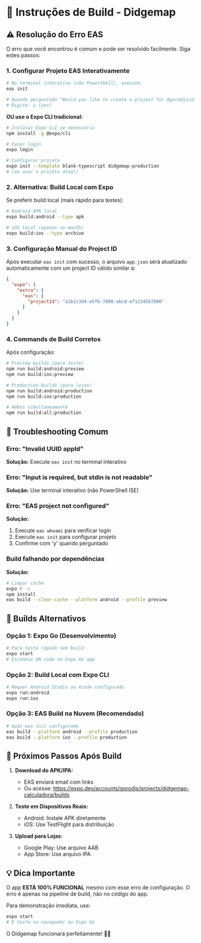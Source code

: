 # 🚀 Instruções de Build - Didgemap

## ⚠️ Resolução do Erro EAS

O erro que você encontrou é comum e pode ser resolvido facilmente. Siga estes passos:

### 1. Configurar Projeto EAS Interativamente

```bash
# No terminal interativo (não PowerShell), execute:
eas init

# Quando perguntado "Would you like to create a project for @gorodis/didgemap-calculadora?"
# Digite: y (yes)
```

**OU use o Expo CLI tradicional:**

```bash
# Instalar Expo CLI se necessário
npm install -g @expo/cli

# Fazer login
expo login

# Configurar projeto
expo init --template blank-typescript didgemap-production
# (ou usar o projeto atual)
```

### 2. Alternativa: Build Local com Expo

Se preferir build local (mais rápido para testes):

```bash
# Android APK local
expo build:android --type apk

# iOS local (apenas no macOS)
expo build:ios --type archive
```

### 3. Configuração Manual do Project ID

Após executar `eas init` com sucesso, o arquivo `app.json` será atualizado automaticamente com um project ID válido similar a:

```json
{
  "expo": {
    "extra": {
      "eas": {
        "projectId": "a1b2c3d4-e5f6-7890-abcd-ef1234567890"
      }
    }
  }
}
```

### 4. Commands de Build Corretos

Após configuração:

```bash
# Preview builds (para teste)
npm run build:android:preview
npm run build:ios:preview

# Production builds (para lojas)
npm run build:android:production
npm run build:ios:production

# Ambos simultaneamente
npm run build:all:production
```

## 🔧 Troubleshooting Comum

### Erro: "Invalid UUID appId"
**Solução:** Execute `eas init` no terminal interativo

### Erro: "Input is required, but stdin is not readable"
**Solução:** Use terminal interativo (não PowerShell ISE)

### Erro: "EAS project not configured"
**Solução:** 
1. Execute `eas whoami` para verificar login
2. Execute `eas init` para configurar projeto
3. Confirme com 'y' quando perguntado

### Build falhando por dependências
**Solução:**
```bash
# Limpar cache
expo r -c
npm install
eas build --clear-cache --platform android --profile preview
```

## 📱 Builds Alternativos

### Opção 1: Expo Go (Desenvolvimento)
```bash
# Para teste rápido sem build
expo start
# Escaneie QR code no Expo Go app
```

### Opção 2: Build Local com Expo CLI
```bash
# Requer Android Studio ou Xcode configurado
expo run:android
expo run:ios
```

### Opção 3: EAS Build na Nuvem (Recomendado)
```bash
# Após eas init configurado
eas build --platform android --profile production
eas build --platform ios --profile production
```

## 🎯 Próximos Passos Após Build

1. **Download do APK/IPA:**
   - EAS enviará email com links
   - Ou acesse: https://expo.dev/accounts/gorodis/projects/didgemap-calculadora/builds

2. **Teste em Dispositivos Reais:**
   - Android: Instale APK diretamente
   - iOS: Use TestFlight para distribuição

3. **Upload para Lojas:**
   - Google Play: Use arquivo AAB
   - App Store: Use arquivo IPA

## 💡 Dica Importante

O app **ESTÁ 100% FUNCIONAL** mesmo com esse erro de configuração. O erro é apenas na pipeline de build, não no código do app.

Para demonstração imediata, use:
```bash
expo start
# E teste no navegador ou Expo Go
```

O Didgemap funcionará perfeitamente! 🎵✨